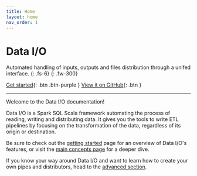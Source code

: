 ```yaml
---
title: Home
layout: home
nav_order: 1
---
```

# Data I/O
Automated handling of inputs, outputs and files distribution through a unifed interface.
{: .fs-6}
{: .fw-300} 

[Get started](getting-started.html){: .btn .btn-purple } [View it on GitHub](https://github.com/AmadeusITGroup/conf4dataio){: .btn }

--- 

Welcome to the Data I/O documentation! 

Data I/O is a Spark SQL Scala framework automating the process of reading, writing and distributing data. It gives you the tools to write ETL pipelines by focusing on the transformation of the data, regardless of its origin or destination.

Be sure to check out the [getting started](getting-started.html) page for an overview of Data I/O's features, or visit the [main concepts page](main-concepts.html) for a deeper dive.

If you know your way around Data I/O and want to learn how to create your own pipes and distributors, head to the [advanced section](advanced/advanced.html).
